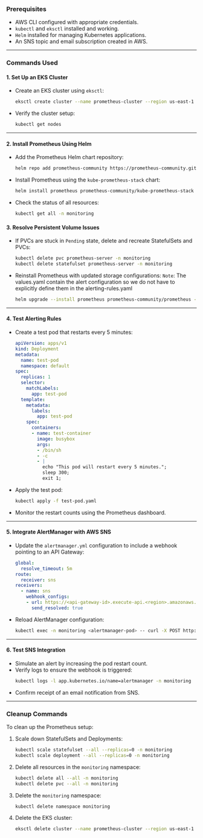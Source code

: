 ### **Prerequisites**
- AWS CLI configured with appropriate credentials.
- `kubectl` and `eksctl` installed and working.
- `Helm` installed for managing Kubernetes applications.
- An SNS topic and email subscription created in AWS.

---

### **Commands Used**

#### **1. Set Up an EKS Cluster**
- Create an EKS cluster using `eksctl`:
  ```bash
  eksctl create cluster --name prometheus-cluster --region us-east-1 --nodes 2 --node-type t3.medium
  ```
- Verify the cluster setup:
  ```bash
  kubectl get nodes
  ```

---

#### **2. Install Prometheus Using Helm**
- Add the Prometheus Helm chart repository:
  ```bash
  helm repo add prometheus-community https://prometheus-community.github.io/helm-charts
  ```
- Install Prometheus using the `kube-prometheus-stack` chart:
  ```bash
  helm install prometheus prometheus-community/kube-prometheus-stack --namespace monitoring --create-namespace
  ```
- Check the status of all resources:
  ```bash
  kubectl get all -n monitoring
  ```

#### **3. Resolve Persistent Volume Issues**
- If PVCs are stuck in `Pending` state, delete and recreate StatefulSets and PVCs:
  ```bash
  kubectl delete pvc prometheus-server -n monitoring
  kubectl delete statefulset prometheus-server -n monitoring
  ```
- Reinstall Prometheus with updated storage configurations: `Note`: The values.yaml contain the alert configuration so we do not have to explicitly define them in the alerting-rules.yaml
  ```bash
  helm upgrade --install prometheus prometheus-community/prometheus -n monitoring -f values.yaml
  ```

---

#### **4. Test Alerting Rules**
- Create a test pod that restarts every 5 minutes:
  ```yaml
  apiVersion: apps/v1
  kind: Deployment
  metadata:
    name: test-pod
    namespace: default
  spec:
    replicas: 1
    selector:
      matchLabels:
        app: test-pod
    template:
      metadata:
        labels:
          app: test-pod
      spec:
        containers:
        - name: test-container
          image: busybox
          args:
          - /bin/sh
          - -c
          - |
            echo "This pod will restart every 5 minutes.";
            sleep 300;
            exit 1;
  ```
- Apply the test pod:
  ```bash
  kubectl apply -f test-pod.yaml
  ```
- Monitor the restart counts using the Prometheus dashboard.

---

#### **5. Integrate AlertManager with AWS SNS**
- Update the `alertmanager.yml` configuration to include a webhook pointing to an API Gateway:
  ```yaml
  global:
    resolve_timeout: 5m
  route:
    receiver: sns
  receivers:
    - name: sns
      webhook_configs:
      - url: https://<api-gateway-id>.execute-api.<region>.amazonaws.com/prod
        send_resolved: true
  ```
- Reload AlertManager configuration:
  ```bash
  kubectl exec -n monitoring <alertmanager-pod> -- curl -X POST http://localhost:9093/-/reload
  ```

---

#### **6. Test SNS Integration**
- Simulate an alert by increasing the pod restart count.
- Verify logs to ensure the webhook is triggered:
  ```bash
  kubectl logs -l app.kubernetes.io/name=alertmanager -n monitoring
  ```
- Confirm receipt of an email notification from SNS.

---

### **Cleanup Commands**
To clean up the Prometheus setup:
1. Scale down StatefulSets and Deployments:
   ```bash
   kubectl scale statefulset --all --replicas=0 -n monitoring
   kubectl scale deployment --all --replicas=0 -n monitoring
   ```
2. Delete all resources in the `monitoring` namespace:
   ```bash
   kubectl delete all --all -n monitoring
   kubectl delete pvc --all -n monitoring
   ```
3. Delete the `monitoring` namespace:
   ```bash
   kubectl delete namespace monitoring
   ```
4. Delete the EKS cluster:
   ```bash
   eksctl delete cluster --name prometheus-cluster --region us-east-1
   ```

